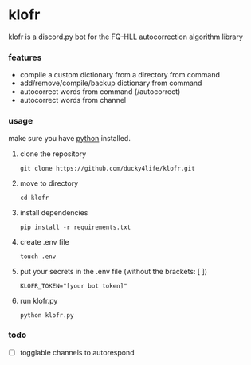 # klofr

klofr is a discord.py bot for the FQ-HLL autocorrection algorithm library

### features

- compile a custom dictionary from a directory from command
- add/remove/compile/backup dictionary from command
- autocorrect words from command (/autocorrect)
- autocorrect words from channel

### usage

make sure you have [python](https://www.python.org/downloads/) installed.

1. clone the repository
   ```
   git clone https://github.com/ducky4life/klofr.git
   ```
2. move to directory
   ```
   cd klofr
   ```
3. install dependencies
   ```
   pip install -r requirements.txt
   ```
4. create .env file
   ```
   touch .env
   ```
5. put your secrets in the .env file (without the brackets: [ ])
   ```
   KLOFR_TOKEN="[your bot token]"
   ```
6. run klofr.py
   ```
   python klofr.py
   ```

### todo

- [ ] togglable channels to autorespond